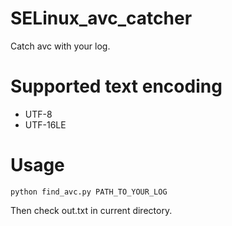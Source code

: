 # SELinux_avc_catcher
Catch avc with your log.

# Supported text encoding
- UTF-8
- UTF-16LE

# Usage
``` 
python find_avc.py PATH_TO_YOUR_LOG
```
Then check out.txt in current directory.
